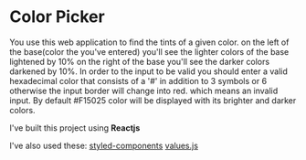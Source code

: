 # Color Picker

You use this web application to find the tints of a given color.
on the left of the base(color the you've entered) you'll see the lighter colors of the base 
lightened by 10% on the right of the base you'll see the darker colors darkened by 10%.
In order to the input to be valid you should enter a valid hexadecimal color that consists of a '#' in addition to 3 symbols or 6 otherwise the input border will change into red. which means an invalid input.
By default #F15025 color will be displayed with its brighter and darker colors.

I've built this project using **Reactjs**

I've also used these:
[styled-components](https://styled-components.com/)
[values.js](https://github.com/noeldelgado/values.js)

